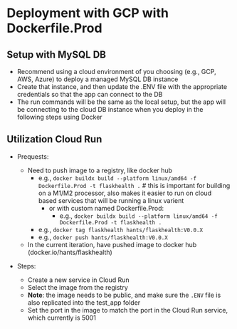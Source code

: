 # Deployment with GCP with Dockerfile.Prod

## Setup with MySQL DB
- Recommend using a cloud environment of you choosing (e.g., GCP, AWS, Azure) to deploy a managed MySQL DB instance
- Create that instance, and then update the .ENV file with the appropriate credentials so that the app can connect to the DB
- The run commands will be the same as the local setup, but the app will be connecting to the cloud DB instance when you deploy in the following steps using Docker

## Utilization Cloud Run
- Prequests:
    - Need to push image to a registry, like docker hub 
        - e.g., `docker buildx build --platform linux/amd64 -f Dockerfile.Prod -t flaskhealth .` # this is important for building on a M1/M2 processor, also makes it easier to run on cloud based services that will be running a linux varient  
            - or with custom named Dockerfile.Prod:
                - e.g., `docker buildx build --platform linux/amd64 -f Dockerfile.Prod -t flaskhealth .`
        - e.g., `docker tag flaskhealth hants/flaskhealth:V0.0.X`
        - e.g., `docker push hants/flaskhealth:V0.0.X`
    - In the current iteration, have pushed image to docker hub (docker.io/hants/flaskhealth)

- Steps:
    - Create a new service in Cloud Run
    - Select the image from the registry
    - **Note**: the image needs to be public, and make sure the `.ENV` file is also replicated into the test_app folder
    - Set the port in the image to match the port in the Cloud Run service, which currently is 5001